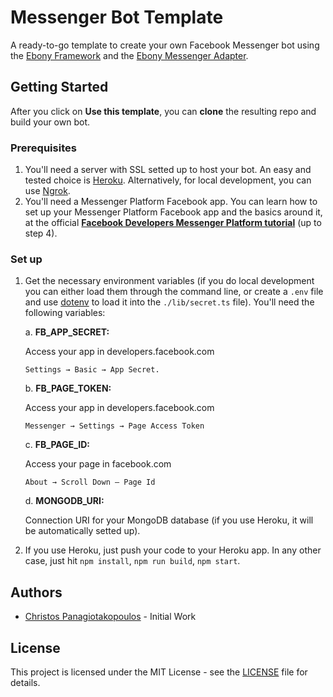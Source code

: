 # Messenger Bot Template

A ready-to-go template to create your own Facebook Messenger bot using the [Ebony Framework](https://github.com/chrispanag/ebony) and the [Ebony Messenger Adapter](https://github.com/chrispanag/ebony-messenger-adapter).

## Getting Started

After you click on **Use this template**, you can **clone** the resulting repo and build your own bot.

### Prerequisites

1. You'll need a server with SSL setted up to host your bot. An easy and tested choice is [Heroku](https://heroku.com). Alternatively, for local development, you can use [Ngrok](https://ngrok.com/).
2. You'll need a Messenger Platform Facebook app. You can learn how to set up your Messenger Platform Facebook app and the basics around it, at the official [**Facebook Developers Messenger Platform tutorial**](https://developers.facebook.com/docs/messenger-platform/getting-started) (up to step 4).

### Set up

1. Get the necessary environment variables (if you do local development you can either load them through the command line, or create a `.env` file and use [dotenv](https://www.npmjs.com/package/dotenv) to load it into the `./lib/secret.ts` file). You'll need the following variables:

    a. **FB_APP_SECRET:** 

    Access your app in developers.facebook.com

    `Settings → Basic → App Secret.`

    b. **FB_PAGE_TOKEN:**

    Access your app in developers.facebook.com

    `Messenger → Settings → Page Access Token`

    c. **FB_PAGE_ID:**

    Access your page in facebook.com

    `About → Scroll Down – Page Id`

    d. **MONGODB_URI:**

    Connection URI for your MongoDB database (if you use Heroku, it will be automatically setted up).

2. If you use Heroku, just push your code to your Heroku app. In any other case, just hit `npm install`, `npm run build`, `npm start`. 

## Authors

* [Christos Panagiotakopoulos](https://github.com/chrispanag) - Initial Work 

## License

This project is licensed under the MIT License - see the [LICENSE](LICENSE) file for details.

